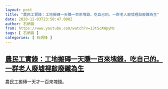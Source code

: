 ```yaml
---
layout: post
title: "農民工實錄：工地搬磚一天賺一百來塊錢，吃自己的。一群老人廢墟裡敲廢鐵為生"
date: 2020-12-03T23:50:47.000Z
author: 石炳锋
from: https://www.youtube.com/watch?v=1JtScAWpyMc
tags: [ 石炳锋 ]
categories: [ 石炳锋 ]
---
```

<!--1607039447000-->
[農民工實錄：工地搬磚一天賺一百來塊錢，吃自己的。一群老人廢墟裡敲廢鐵為生](https://www.youtube.com/watch?v=1JtScAWpyMc)
------

<div>
農民工搬磚一天才一百來塊錢。
</div>
